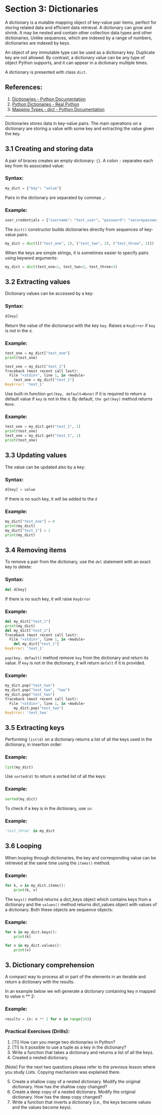 # Section 3: Dictionaries

A dictionary is a mutable mapping object of key-value pair items, perfect for storing related data and efficient data 
retrieval. A dictionary can grow and shrink. It may be nested and contain other collection data types and other 
dictionaries. Unlike sequences, which are indexed by a range of numbers, dictionaries are indexed by keys.

An object of any immutable type can be used as a dictionary key. Duplicate key are not allowed. By contrast, 
a dictionary value can be any type of object Python supports, and it can appear in a dictionary multiple times.

A dictionary is presented with class `dict`.


## References:

1. [Dictionaries - Python Documentation](https://docs.python.org/3/tutorial/datastructures.html#dictionaries)
2. [Python Dictionaries - Real Python](https://realpython.com/python-dicts/)
3. [Mapping Types - dict - Python Documentation](https://docs.python.org/3/library/stdtypes.html#mapping-types-dict)

---

Dictionaries stores data in key-value pairs. The main operations on a dictionary are storing a value with some key and 
extracting the value given the key. 

## 3.1 Creating and storing data

A pair of braces creates an empty dictionary: `{}`. A colon `:` separates each key from its associated value:

### Syntax:

```python
my_dict = {"key": "value"}
```

Pairs in the dictionary are separated by commas `,`:

### Example:

```python
user_credentials = {"username": "test_user", "password": "securepassword123"}
```

The `dict()` constructor builds dictionaries directly from sequences of key-value pairs:

```python
my_dict = dict([("test_one", 1), ("test_two", 2), ("test_three", 3)])
```

When the keys are simple strings, it is sometimes easier to specify pairs using keyword arguments:

```python
my_dict = dict(test_one=1, test_two=2, test_three=3)
```

## 3.2 Extracting values

Dictionary values can be accessed by a key:

### Syntax:

```python
d[key]
```
Return the value of the dictionary`d` with the key `key`. Raises a `KeyError` if `key` is not in the `d`.

### Example:

```python
test_one = my_dict["test_one"]
print(test_one)
```

```python
test_one = my_dict["test_1"]
Traceback (most recent call last):
  File "<stdin>", line 1, in <module>
    test_one = my_dict["test_1"]
KeyError: 'test_1'
```

Use built-in function `get(key, default=None)` if it is required to return a default value if `key` is not in the `d`.
By default, `the get(key)` method returns `None`.

### Example:

```python
test_one = my_dict.get("test_1", 1)
print(test_one)
test_one = my_dict.get("test_1", 1)
print(test_one)
```

## 3.3 Updating values

The value can be updated also by a key:

### Syntax:

```python
d[key] = value
```
If there is no such key, it will be added to the `d`

### Example:

```python
my_dict["test_one"] = 0
print(my_dict)
my_dict["test_1"] = 1
print(my_dict)
```

## 3.4 Removing items

To remove a pair from the dictionary, use the `del` statement with an exact key to delete:

### Syntax:

```python
del d[key]
```
If there is no such key, it will raise `KeyError`

### Example:

```python
del my_dict["test_1"]
print(my_dict)
del my_dict["test_1"]
Traceback (most recent call last):
  File "<stdin>", line 1, in <module>
    del my_dict["test_1"]
KeyError: 'test_1'
```

`pop(key, default)` method remove `key` from the dictionary and return its value. If `key` is not in 
the dictionary, it will return `defalt` if it is provided.


### Example:

```python
my_dict.pop("test_two")
my_dict.pop("test_two", "two")
my_dict.pop("test_two")
Traceback (most recent call last):
  File "<stdin>", line 1, in <module>
    my_dict.pop("test_two")
KeyError: 'test_two'
```

## 3.5 Extracting keys

Performing `list(d)` on a dictionary returns a list of all the keys used in the dictionary, in insertion order:

### Example:

```python
list(my_dict)
```

Use `sorted(d)` to return a sorted list of all the keys:

### Example:

```python
sorted(my_dict)
```

To check if a key is in the dictionary, use `in`:

### Example:

```python
'test_three' in my_dict
```

## 3.6 Looping

When looping through dictionaries, the key and corresponding value can be retrieved at the same time using the `items()`
method.

### Example:

```python
for k, v in my_dict.items():
    print(k, v)
```

The `keys()` method returns a dict_keys object which contains keys from a dictionary and the `values()` method returns 
dict_values object with values of a dictionary. Both these objects are sequence objects:

### Example:

```python
for k in my_dict.keys():
    print(k)
```

```python
for v in my_dict.values():
    print(v)
```

## 3. Dictionary comprehension

A compact way to process all or part of the elements in an iterable and return a dictionary with the results.

In an example below we will generate a dictionary containing key n mapped to value n ** 2:

### Example:

```python
results = {n: n ** 2 for n in range(10)}
```

### Practical Exercises (Drills):
1. [TI] How can you merge two dictionaries in Python?
2. [TI] Is it possible to use a tuple as a key in the dictionary?
3. Write a function that takes a dictionary and returns a list of all the keys.
4. Created a nested dictionary.

 [Note] For the next two questions please refer to the previous lesson where you study Lists. Copying mechanism was 
explained there.

5. Create a shallow copy of a nested dictionary. Modify the original dictionary. How has the shallow copy changed?
6. Create a deep copy of a nested dictionary. Modify the original dictionary. How has the deep copy changed?
7. Write a function that inverts a dictionary (i.e., the keys become values and the values become keys).
